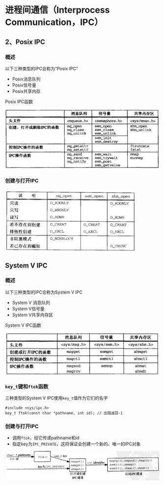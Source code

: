 # 进程间通信（Interprocess Communication，IPC）

## 2、Posix IPC

### 概述
以下三种类型的IPC合称为“Posix IPC”
- Posix消息队列
- Posix信号量
- Posix共享内存

Posix IPC函数

<img src='./imgs/posix-ipc-fcns.png'>

### 创建与打开IPC
<img src='./imgs/create-posix-ipc.png'>

## System V IPC

### 概述
以下三种类型的IPC合称为System V IPC
- System V 消息队列
- System V信号量
- System V共享内存区

System V IPC函数

<img src='./imgs/systemv-ipc-fcns.png'>

### `key_t`键和`ftok`函数
三种类型的System V IPC使用`key_t`值作为它们的名字
```
#include <sys/ipc.h>
key_t ftok(const char *pathname, int id); // 出错返回-1
```

### 创建与打开IPC
- 调用`ftok`，给它传递pathname和id
- 指定key为`IPC_PRIVATE`，这将保证会创建一个新的、唯一的IPC对象

<img src='./imgs/create-systemv-ipc.png'>
